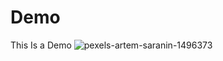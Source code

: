# Demo
This Is a Demo
![pexels-artem-saranin-1496373](https://user-images.githubusercontent.com/85878085/137785278-f3ee3ea4-0b4e-493c-b12b-01bbee7b03ae.jpg)
